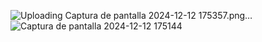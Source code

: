 ![Uploading Captura de pantalla 2024-12-12 175357.png…]()
![Captura de pantalla 2024-12-12 175144](https://github.com/user-attachments/assets/c604b2b0-41dc-4b2e-91b5-b6e8f173ff66)
